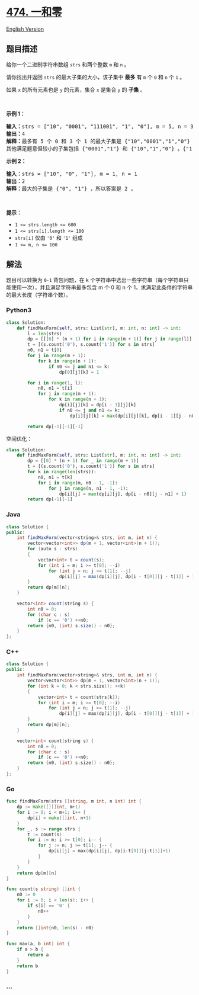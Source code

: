 # [474. 一和零](https://leetcode-cn.com/problems/ones-and-zeroes)

[English Version](/solution/0400-0499/0474.Ones%20and%20Zeroes/README_EN.md)

## 题目描述

<!-- 这里写题目描述 -->

<p>给你一个二进制字符串数组 <code>strs</code> 和两个整数 <code>m</code> 和 <code>n</code> 。</p>

<div class="MachineTrans-Lines">
<p class="MachineTrans-lang-zh-CN">请你找出并返回 <code>strs</code> 的最大子集的大小，该子集中 <strong>最多</strong> 有 <code>m</code> 个 <code>0</code> 和 <code>n</code> 个 <code>1</code> 。</p>

<p class="MachineTrans-lang-zh-CN">如果 <code>x</code> 的所有元素也是 <code>y</code> 的元素，集合 <code>x</code> 是集合 <code>y</code> 的 <strong>子集</strong> 。</p>
</div>

<p> </p>

<p><strong>示例 1：</strong></p>

<pre>
<strong>输入：</strong>strs = ["10", "0001", "111001", "1", "0"], m = 5, n = 3
<strong>输出：</strong>4
<strong>解释：</strong>最多有 5 个 0 和 3 个 1 的最大子集是 {"10","0001","1","0"} ，因此答案是 4 。
其他满足题意但较小的子集包括 {"0001","1"} 和 {"10","1","0"} 。{"111001"} 不满足题意，因为它含 4 个 1 ，大于 n 的值 3 。
</pre>

<p><strong>示例 2：</strong></p>

<pre>
<strong>输入：</strong>strs = ["10", "0", "1"], m = 1, n = 1
<strong>输出：</strong>2
<strong>解释：</strong>最大的子集是 {"0", "1"} ，所以答案是 2 。
</pre>

<p> </p>

<p><strong>提示：</strong></p>

<ul>
	<li><code>1 <= strs.length <= 600</code></li>
	<li><code>1 <= strs[i].length <= 100</code></li>
	<li><code>strs[i]</code> 仅由 <code>'0'</code> 和 <code>'1'</code> 组成</li>
	<li><code>1 <= m, n <= 100</code></li>
</ul>

## 解法

<!-- 这里可写通用的实现逻辑 -->

题目可以转换为 `0-1` 背包问题，在 k 个字符串中选出一些字符串（每个字符串只能使用一次），并且满足字符串最多包含 m 个 0 和 n 个 1，求满足此条件的字符串的最大长度（字符串个数）。

<!-- tabs:start -->

### **Python3**

<!-- 这里可写当前语言的特殊实现逻辑 -->

```python
class Solution:
    def findMaxForm(self, strs: List[str], m: int, n: int) -> int:
        l = len(strs)
        dp = [[[0] * (n + 1) for i in range(m + 1)] for j in range(l)]
        t = [(s.count('0'), s.count('1')) for s in strs]
        n0, n1 = t[0]
        for j in range(m + 1):
            for k in range(n + 1):
                if n0 <= j and n1 <= k:
                    dp[0][j][k] = 1

        for i in range(1, l):
            n0, n1 = t[i]
            for j in range(m + 1):
                for k in range(n + 1):
                    dp[i][j][k] = dp[i - 1][j][k]
                    if n0 <= j and n1 <= k:
                        dp[i][j][k] = max(dp[i][j][k], dp[i - 1][j - n0][k - n1] + 1)

        return dp[-1][-1][-1]
```

空间优化：

```python
class Solution:
    def findMaxForm(self, strs: List[str], m: int, n: int) -> int:
        dp = [[0] * (n + 1) for _ in range(m + 1)]
        t = [(s.count('0'), s.count('1')) for s in strs]
        for k in range(len(strs)):
            n0, n1 = t[k]
            for i in range(m, n0 - 1, -1):
                for j in range(n, n1 - 1, -1):
                    dp[i][j] = max(dp[i][j], dp[i - n0][j - n1] + 1)
        return dp[-1][-1]
```

### **Java**

<!-- 这里可写当前语言的特殊实现逻辑 -->

```java
class Solution {
public:
    int findMaxForm(vector<string>& strs, int m, int n) {
        vector<vector<int>> dp(m + 1, vector<int>(n + 1));
        for (auto s : strs)
        {
            vector<int> t = count(s);
            for (int i = m; i >= t[0]; --i)
                for (int j = n; j >= t[1]; --j)
                    dp[i][j] = max(dp[i][j], dp[i - t[0]][j - t[1]] + 1);
        }
        return dp[m][n];
    }

    vector<int> count(string s) {
        int n0 = 0;
        for (char c : s)
            if (c == '0') ++n0;
        return {n0, (int) s.size() - n0};
    }
};
```

### **C++**

```cpp
class Solution {
public:
    int findMaxForm(vector<string>& strs, int m, int n) {
        vector<vector<int>> dp(m + 1, vector<int>(n + 1));
        for (int k = 0; k < strs.size(); ++k)
        {
            vector<int> t = count(strs[k]);
            for (int i = m; i >= t[0]; --i)
                for (int j = n; j >= t[1]; --j)
                    dp[i][j] = max(dp[i][j], dp[i - t[0]][j - t[1]] + 1);
        }
        return dp[m][n];
    }

    vector<int> count(string s) {
        int n0 = 0;
        for (char c : s)
            if (c == '0') ++n0;
        return {n0, (int) s.size() - n0};
    }
};
```

### **Go**

```go
func findMaxForm(strs []string, m int, n int) int {
	dp := make([][]int, m+1)
	for i := 0; i < m+1; i++ {
		dp[i] = make([]int, n+1)
	}
	for _, s := range strs {
		t := count(s)
		for i := m; i >= t[0]; i-- {
			for j := n; j >= t[1]; j-- {
				dp[i][j] = max(dp[i][j], dp[i-t[0]][j-t[1]]+1)
			}
		}
	}
	return dp[m][n]
}

func count(s string) []int {
	n0 := 0
	for i := 0; i < len(s); i++ {
		if s[i] == '0' {
			n0++
		}
	}
	return []int{n0, len(s) - n0}
}

func max(a, b int) int {
	if a > b {
		return a
	}
	return b
}
```

### **...**

```

```

<!-- tabs:end -->
